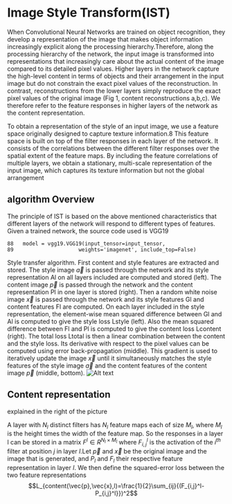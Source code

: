 # Image Style Transform(IST)
When Convolutional Neural Networks are trained on object recognition, they develop a representation of the image that makes object information increasingly explicit along the processing hierarchy.Therefore, along the processing hierarchy of the network, the input image is transformed into representations that increasingly care about the actual content of the image
compared to its detailed pixel values. Higher layers in the network capture the high-level content in terms of objects and their arrangement in the input image but do not constrain the exact pixel values of the reconstruction. In contrast, reconstructions from the lower layers simply reproduce the exact pixel values of the original image (Fig 1, content reconstructions a,b,c). We therefore refer to the feature responses in higher layers of the network as the content representation.


To obtain a representation of the style of an input image, we use a feature space originally designed to capture texture information.8 This feature space is built on top of the filter responses in each layer of the network. It consists of the correlations between the different filter responses over the spatial extent of the feature maps. By including the feature
correlations of multiple layers, we obtain a stationary, multi-scale representation of the input image, which captures its texture information but not the global arrangement

## algorithm Overview
The principle of IST is based on the above mentioned characteristics that different layers of the network will respond to different types of features. Given a trained network, the source code used is VGG19
```
88   model = vgg19.VGG19(input_tensor=input_tensor,
89                     weights='imagenet', include_top=False)
```
Style transfer algorithm. First content and style features are extracted and stored. The style image $\vec{a}$ is passed through the network and its style representation Al on all layers included are computed and stored (left). The content image $\vec{p}$ is passed through the network and the content representation Pl in one layer is stored (right). Then a random white noise image $\vec{x}$ is passed through the network and its style features Gl and content features Fl are computed. On each layer included in the style representation, the element-wise mean squared difference between Gl and Al is computed to give the style loss Lstyle (left). Also the mean squared difference between Fl and Pl is computed to give the content loss Lcontent (right). The total loss Ltotal is then a linear combination between the content and the style loss. Its derivative with respect to the pixel values can be computed using error back-propagation (middle). This gradient is used to iteratively
update the image $\vec{x}$ until it simultaneously matches the style features of the style image $\vec{a}$ and the content features of the content image $\vec{p}$ (middle, bottom).
![Alt text](https://github.com/SherryCal/related-work-summary-and-tricks/blob/master/explanation%20papers%20with%20codings/Image%20Style%20Transform(IST)/%20flowchart.png)
## Content representation
explained in the right of the picture

A layer with $N_l$ distinct filters has $N_l$ feature maps each of size $M_l$, where $M_l$ is the height times the width of the feature map. So the responses in a layer l can be stored in a matrix $F^l \in R^{N_l×M_l}$ where $F^l_{i,j}$ is the activation of the $i^{th}$ filter at position $j$ in layer $l$.Let $\vec{p}$ and $\vec{x}$ be the original image and the image that is generated, and $P_l$ and $F_l$ their respective feature representation in layer $l$. We then define the squared-error loss between the two feature representations
$$L_{content(\vec{p},\vec{x},l)=\frac{1}{2}\sum_{ij}{(F_{i,j}^l-P_{i,j}^l}})^2$$

